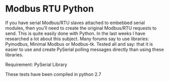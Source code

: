Modbus RTU Python
======



If you have serial Modbus/RTU slaves attached to embebbed serial modules, then you'll need to create the original Modbus/RTU requests to send. This is quite easily done with Python.
In the last weeks I have researched a lot about this subject. Many forums say to use libraries: Pymodbus, Minimal Modbus or Modbus-tk. Tested all and say: that it is easier to use and create PySerial polling messages directly than using these libraries.

Requirement: PySerial Library

These tests have been compiled in python 2.7

